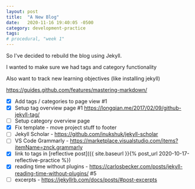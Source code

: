```yaml
---
layout: post
title:  "A New Blog"
date:   2020-11-16 19:40:05 -0500
category: development-practice
tags: 
# procedural, "week 1"
---
```


So I've decided to rebuild the blog using Jekyll.

I wanted to make sure we had tags and category functionality

Also want to track new learning objectives (like installing jekyll)

https://guides.github.com/features/mastering-markdown/

- [x] Add tags / categories to page view #1
- [x] Setup tag overview page #1
      https://longqian.me/2017/02/09/github-jekyll-tag/
- [ ] Setup category overview page
- [x] Fix template - move project stuff to footer
- [ ] Jekyll Scholar - https://github.com/inukshuk/jekyll-scholar
- [ ] VS Code Grammarly - https://marketplace.visualstudio.com/items?itemName=znck.grammarly
- [x] link to tags in [reflective post]({{ site.baseurl }}{% post_url 2020-10-17-reflective-practice %})
- [x] reading time without plugins - https://carlosbecker.com/posts/jekyll-reading-time-without-plugins/ #5
- [ ] excerpts - https://jekyllrb.com/docs/posts/#post-excerpts
